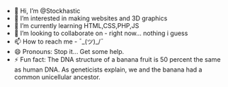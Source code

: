 - 👋 Hi, I’m @Stockhastic
- 👀 I’m interested in making websites and 3D graphics
- 🌱 I’m currently learning HTML,CSS,PHP,JS
- 💞️ I’m looking to collaborate on - right now... nothing i guess 
- 📫 How to reach me - ¯\_(ツ)_/¯
- 😄 Pronouns: Stop it... Get some help.
- ⚡ Fun fact: The DNA structure of a banana fruit is 50 percent the same as human DNA. As geneticists explain, we and the banana had a common unicellular ancestor.

<!---
Stockhastic/Stockhastic is a ✨ special ✨ repository because its `README.md` (this file) appears on your GitHub profile.
You can click the Preview link to take a look at your changes.
--->
